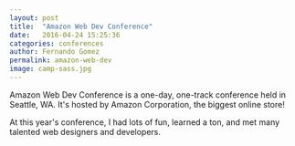 ```yaml
---
layout: post
title:  "Amazon Web Dev Conference"
date:   2016-04-24 15:25:36
categories: conferences
author: Fernando Gomez
permalink: amazon-web-dev
image: camp-sass.jpg
---
```


Amazon Web Dev Conference is a one-day, one-track conference held in Seattle, WA. It's hosted by Amazon Corporation, the biggest online store!

At this year's conference, I had lots of fun, learned a ton, and met many talented web designers and developers.
